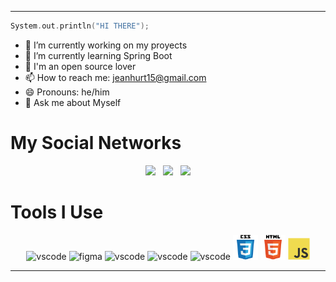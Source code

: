   ---
  
  
```C
System.out.println("HI THERE");
```


- 🔭 I’m currently working on my proyects
- 🌱 I’m currently learning Spring Boot
- 👯 I'm an open source lover
- 📫 How to reach me: jeanhurt15@gmail.com
- 😄 Pronouns: he/him
- 💬 Ask me about Myself


  
# My Social Networks
<p align='center'>
<a href="https://twitter.com/jeanhurt15"><img height="30" src="https://github.com/WaylonWalker/WaylonWalker/blob/main/icon/twitter.png?raw=true"></a>&nbsp;&nbsp;
<a href="https://instagram.com/jehanhurtado/"><img height="30" src="https://static.cdninstagram.com/rsrc.php/v3/yb/r/lswP1OF1o6P.png?raw=true"></a>&nbsp;&nbsp;
<a href="https://www.linkedin.com/in/jehan-carlos-hurtado-guerrero-b250b3201/"><img height="30" src="https://github.com/WaylonWalker/WaylonWalker/blob/main/icon/linkedin.png?raw=true"></a>
</p>
 
 
# Tools I Use
<p align='center'>
 
  <img src="https://cdn.jsdelivr.net/gh/devicons/devicon/icons/vscode/vscode-original.svg" alt="vscode" width="35" height="35"/>
  <img src="https://angular.io/assets/images/logos/angular/angular.svg" alt="figma" width="35" height="35"/>	
  <img src="https://cdn-icons-png.flaticon.com/512/226/226777.png" alt="vscode" width="35" height="35"/>
  <img src="https://spring.io/images/favicon-9d25009f65637a49ac8d91eb1cf7b75e.ico" alt="vscode" width="35" height="35"/>	 
  <img src="https://kinsta.com/wp-content/uploads/2019/04/logo-mysql-1.svg" alt="vscode" width="35" height="35"/>
	 <img src="https://raw.githubusercontent.com/devicons/devicon/master/icons/css3/css3-original-wordmark.svg" alt="css3" width="40" height="40"/>
  <img src="https://raw.githubusercontent.com/devicons/devicon/master/icons/html5/html5-original-wordmark.svg" alt="html5" width="40" height="40"/>
  <img src="https://raw.githubusercontent.com/devicons/devicon/master/icons/javascript/javascript-original.svg" alt="javascript" width="35" height="35"/>
</p>
	
  ---
